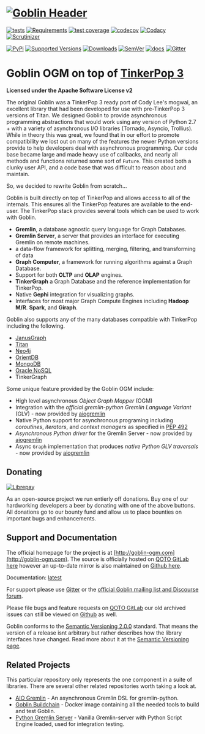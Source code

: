 # [![Goblin Header](http://goblin-ogm.com/goblin-header-forlight.png)](http://goblin-ogm.com)

[![tests](http://git.qoto.org/goblin-ogm/goblin/badges/master/pipeline.svg)](http://git.qoto.org/goblin-ogm/goblin/commits/master)
[![Requirements](https://requires.io/github/goblin-ogm/goblin/requirements.svg?branch=master)](https://requires.io/github/goblin-ogm/goblin/requirements/?branch=master)
[![test coverage](http://git.qoto.org/goblin-ogm/goblin/badges/master/coverage.svg)](http://git.qoto.org/goblin-ogm/goblin/commits/master)
[![codecov](https://codecov.io/gh/goblin-ogm/goblin/branch/master/graph/badge.svg)](https://codecov.io/gh/goblin-ogm/goblin)
[![Codacy](https://api.codacy.com/project/badge/Grade/7d7e40a92482485c851e303cfbf5eb39)](https://www.codacy.com/gh/goblin-ogm/goblin)
[![Scrutinizer](https://img.shields.io/scrutinizer/quality/g/goblin-ogm/goblin/master.svg?style=flat)](https://scrutinizer-ci.com/g/goblin-ogm/goblin)

[![PyPi](https://img.shields.io/pypi/v/goblin.svg?style=flat)](https://pypi.python.org/pypi/goblin)
[![Supported Versions](https://img.shields.io/pypi/pyversions/goblin.svg?style=flat)](https://pypi.python.org/pypi/goblin)
[![Downloads](https://img.shields.io/pypi/dm/goblin.svg?style=flat)](https://pypi.python.org/pypi/goblin)
[![SemVer](https://img.shields.io/badge/SemVer-v2.0.0-green)](https://semver.org/spec/v2.0.0.html)
[![docs](https://readthedocs.org/projects/goblin/badge/?version=latest)](https://goblin.readthedocs.io/en/latest/)
[![Gitter](https://badges.gitter.im/goblin-ogm/goblin.svg)](https://gitter.im/goblin-ogm/goblin)

# Goblin OGM on top of [TinkerPop 3](http://tinkerpop.apache.org/)


**Licensed under the Apache Software License v2**

The original Goblin was a TinkerPop 3 ready port of Cody Lee's mogwai, an excellent library that had been developed for use with pre-TinkerPop 3 versions of Titan. We designed Goblin to provide asynchronous programming abstractions that would work using any version of Python 2.7 + with a variety of asynchronous I/O libraries (Tornado, Asyncio, Trollius). While in theory this was great, we found that in our effort to promote compatibility we lost out on many of the features the newer Python versions provide to help developers deal with asynchronous programming. Our code base became large and made heavy use of callbacks, and nearly all methods and functions returned some sort of `Future`. This created both a clunky user API, and a code base that was difficult to reason about and maintain.

So, we decided to rewrite Goblin from scratch...

Goblin is built directly on top of TinkerPop and allows access to all of the internals. This ensures all the
TinkerPop features are available to the end-user. The TinkerPop stack provides several tools which can be used to work
with Goblin.

* **Gremlin**, a database agnostic query language for Graph Databases.
* **Gremlin Server**, a server that provides an interface for executing Gremlin on remote machines.
* a data-flow framework for splitting, merging, filtering, and transforming of data
* **Graph Computer**, a framework for running algorithms against a Graph Database.
* Support for both **OLTP** and **OLAP** engines.
* **TinkerGraph** a Graph Database and the reference implementation for TinkerPop.
* Native **Gephi** integration for visualizing graphs.
* Interfaces for most major Graph Compute Engines including **Hadoop M/R**. **Spark**, and **Giraph**.

Goblin also supports any of the many databases compatible with TinkerPop including the following.

 * [JanusGraph](http://janusgraph.org/)
 * [Titan](http://thinkaurelius.github.io/titan/)
 * [Neo4j](http://neo4j.com)
 * [OrientDB](http://www.orientechnologies.com/orientdb/)
 * [MongoDB](http://www.mongodb.org)
 * [Oracle NoSQL](http://www.oracle.com/us/products/database/nosql/overview/index.html)
 * TinkerGraph

 Some unique feature provided by the Goblin OGM include:

* High level asynchronous *Object Graph Mapper* (OGM)
* Integration with the *official gremlin-python Gremlin Language Variant* (GLV) - now provided by [aiogremlin](http://git.qoto.org/goblin-ogm/aiogremlin)
* Native Python support for asynchronous programing including *coroutines*, *iterators*, and *context managers* as specified in [PEP 492](https://www.python.org/dev/peps/pep-0492/)
* *Asynchronous Python driver* for the Gremlin Server - now provided by [aiogremlin](https://git.qoto.org/goblin-ogm/aiogremlin)
* Async `Graph` implementation that produces *native Python GLV traversals* - now provided by [aiogremlin](https://git.qoto.org/goblin-ogm/aiogremlin)

## Donating

[![Librepay](http://img.shields.io/liberapay/receives/goblin-ogm.svg?logo=liberapay)](https://liberapay.com/goblin-ogm/donate)

As an open-source project we run entierly off donations. Buy one of our hardworking developers a beer by donating with one of the above buttons. All donations go to our bounty fund and allow us to place bounties on important bugs and enhancements.

## Support and Documentation

The official homepage for the project is at [http://goblin-ogm.com](http://goblin-ogm.com). The source is officially hosted on [QOTO GitLab here](https://git.qoto.org/goblin-ogm/goblin) however an up-to-date mirror is also maintained on [Github here](https://github.com/goblin-ogm/goblin).

Documentation: [latest](http://goblin-ogm.qoto.io/goblin)

For support please use [Gitter](https://gitter.im/goblin-ogm/goblin) or the [official Goblin mailing list and Discourse forum](https://discourse.qoto.org/c/PROJ/GOB).

Please file bugs and feature requests on [QOTO GitLab](https://git.qoto.org/goblin-ogm/goblin/issues) our old archived issues can still be viewed on [Github](https://github.com/davebshow/goblin/issues) as well.

Goblin conforms to the [Semantic Versioning 2.0.0](http://semver.org/spec/v2.0.0.html) standard. That means the version of a release isnt arbitrary but rather describes how the library interfaces have changed. Read more about it at the [Semantic Versioning page](http://semver.org/spec/v2.0.0.html).

## Related Projects

This particular repository only represents the one component in a suite of libraries. There are several other related repositories worth taking a look at.

* [AIO Gremlin](https://git.qoto.org/goblin-ogm/aiogremlin) - An asynchronous Gremlin DSL for gremlin-python.
* [Goblin Buildchain](https://git.qoto.org/goblin-ogm/goblin-buildchain) - Docker image containing all the needed tools to build and test Goblin.
* [Python Gremlin Server](https://git.qoto.org/goblin-ogm/gremlin-server-python) - Vanilla Gremlin-server with Python Script Engine loaded, used for integration testing.
